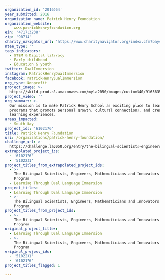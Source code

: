 ```yaml
---
organization_id: '2016164'
year_submitted: 2016
organization_name: Patrick Henry Foundation
organization_website:
  - www.patrickhenryfoundation.org
ein: '471713238'
zip: '90714'
charity_navigator_url: 'https://www.charitynavigator.org/index.cfm?bay=search.profile&ein=471713238'
ntee_type: ''
tags_indicators:
  - STEM & Digital literacy
  - Early childhood
  - Education & youth
twitter: DualImmersion
instagram: PatrickHenryDualImmersion
facebook: PatrickHenryDualImmersion
org_type: Nonprofit
project_image: >-
  https://skild-prod.s3.amazonaws.com/myla2050/images/custom540/9165635165741-team90.JPG
project_video: ''
org_summary: >-
  Our mission is to make Patrick Henry School an exciting place to learn through
  programs that promote personal growth, cultural connections, and creative
  learning experiences.
areas_impacted:
  - South Bay
project_ids: '6102176'
title: Patrick Henry Foundation
uri: /organizations/patrick-henry-foundation/
challenge_url: >-
  https://challenge.la2050.org/entry/the-bilingual-scientists-engineers-mathematicians-and-innovators-semi-program
extrapolated_project_ids:
  - '6102176'
  - '5102231'
project_titles_from_extrapolated_project_ids:
  - >-
    The Bilingual Scientists, Engineers, Mathematicians and Innovators (SEMI)
    Program
  - Learning Through Dual Language Immersion
project_titles:
  - Learning Through Dual Language Immersion
  - >-
    The Bilingual Scientists, Engineers, Mathematicians and Innovators (SEMI)
    Program
project_titles_from_project_ids:
  - >-
    The Bilingual Scientists, Engineers, Mathematicians and Innovators (SEMI)
    Program
original_project_titles:
  - Learning Through Dual Language Immersion
  - >-
    The Bilingual Scientists, Engineers, Mathematicians and Innovators (SEMI)
    Program
original_project_ids:
  - '5102231'
  - '6102176'
project_titles_flagged: 1

---
```

